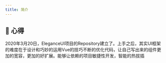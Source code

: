 ```yaml
---
title: 简介
---
```

## :art: 心得
2020年3月20日，EleganceUI项目的Repository建立了。上手之后，其实UI框架的难度在于设计和巧妙的运用Vue的技巧不断的优化代码，让自己写出来的组件更加的宽容，更加的好扩展。能够让依赖的项目敏捷性开发，智能的热拔插